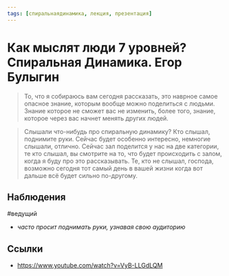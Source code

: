 ```yaml
---
tags: [спиральнаядинамика, лекция, презентация]
---
```

# Как мыслят люди 7 уровней? Спиральная Динамика. Егор Булыгин

> То, что я собираюсь вам сегодня рассказать, это наврное самое опасное знание, которым вообще можно поделиться с людьми. Знание которое не сможет вас не изменить, более того, знание, которое через вас начнет менять других людей.

> Слышали что-нибудь про спиральную динамику? Кто слышал, поднимите руки. Сейчас будет особенно интересно, немногие слышали, отлично. Сейчас зал поделится у нас на две категории, те кто слышал, вы смотрите на то, что будет происходить с залом, когда я буду про это рассказывать. Те, кто не слышал, господа, возможно сегодня тот самый день в вашей жизни когда вот дальше всё будет сильно по-другому.

## Наблюдения

#ведущий 
- *часто просит поднимать руки, узнавая свою аудиторию*

## Ссылки

* https://www.youtube.com/watch?v=VyB-LLGdLQM